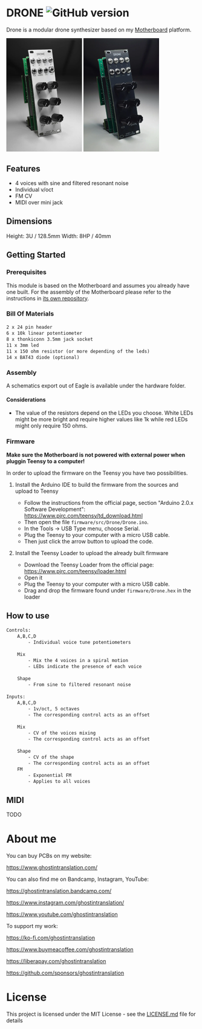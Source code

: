 # DRONE ![GitHub version](https://img.shields.io/github/v/release/ghostintranslation/drone.svg?include_prereleases)

Drone is a modular drone synthesizer based on my [Motherboard](https://github.com/ghostintranslation/motherboard) platform.

<img src="./hardware/drone-white.WEBP" width="200px"/> <img src="./hardware/drone-black.WEBP" width="200px"/> 

## Features

* 4 voices with sine and filtered resonant noise
* Individual v/oct
* FM CV
* MIDI over mini jack

## Dimensions

Height: 3U / 128.5mm
Width: 8HP / 40mm

## Getting Started

### Prerequisites

This module is based on the Motherboard and assumes you already have one built. For the assembly of the Motherboard please refer to the instructions in [its own repository](https://github.com/ghostintranslation/motherboard/).

### Bill Of Materials

```
2 x 24 pin header
6 x 10k linear potentiometer
8 x thonkiconn 3.5mm jack socket
11 x 3mm led
11 x 150 ohm resistor (or more depending of the leds)
14 x BAT43 diode (optional)
```

### Assembly

A schematics export out of Eagle is available under the hardware folder.

#### Considerations

- The value of the resistors depend on the LEDs you choose. White LEDs might be more bright and require higher values like 1k while red LEDs might only require 150 ohms.

### Firmware

**Make sure the Motherboard is not powered with external power when pluggin Teensy to a computer!**

In order to upload the firmware on the Teensy you have two possibilities.

1. Install the Arduino IDE to build the firmware from the sources and upload to Teensy
    - Follow the instructions from the official page, section "Arduino 2.0.x Software Development": https://www.pjrc.com/teensy/td_download.html
    - Then open the file `firmware/src/Drone/Drone.ino`.
    - In the Tools -> USB Type menu, choose Serial.
    - Plug the Teensy to your computer with a micro USB cable.
    - Then just click the arrow button to upload the code.

2. Install the Teensy Loader to upload the already built firmware
    - Download the Teensy Loader from the official page: https://www.pjrc.com/teensy/loader.html
    - Open it
    - Plug the Teensy to your computer with a micro USB cable.
    - Drag and drop the firmware found under `firmware/Drone.hex` in the loader

## How to use

```
Controls:
    A,B,C,D
        - Individual voice tune potentiometers

    Mix
        - Mix the 4 voices in a spiral motion
        - LEDs indicate the presence of each voice

    Shape
        - From sine to filtered resonant noise

Inputs:
    A,B,C,D
        - 1v/oct, 5 octaves
        - The corresponding control acts as an offset

    Mix
        - CV of the voices mixing
        - The corresponding control acts as an offset

    Shape
        - CV of the shape
        - The corresponding control acts as an offset
    FM
        - Exponential FM
        - Applies to all voices
```

## MIDI

TODO

# About me

You can buy PCBs on my website:

https://www.ghostintranslation.com/

You can also find me on Bandcamp, Instagram, YouTube:

https://ghostintranslation.bandcamp.com/

https://www.instagram.com/ghostintranslation/

https://www.youtube.com/ghostintranslation

To support my work:

https://ko-fi.com/ghostintranslation

https://www.buymeacoffee.com/ghostintranslation

https://liberapay.com/ghostintranslation

https://github.com/sponsors/ghostintranslation

# License

This project is licensed under the MIT License - see the [LICENSE.md](LICENSE.md) file for details
